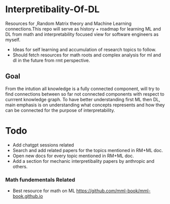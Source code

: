 # Interpretibality-Of-DL
Resources for ,Random Matrix theory and Machine Learning connections.This repo will serve as history + roadmap for learning ML and DL from math  and interpretability focused view for software engineers as myself.
+ Ideas for self learning and accumulation of research topics to follow.
+ Should fetch resources for math roots and complex analysis for ml and dl in the future from rmt perspective. 

## Goal
From the intution all knowledge is a fully connected component, will try to find connections between so far not connected components with respect to currrent knowledge graph. To have better understanding first ML then DL, main emphasis is on understanding what concepts represents and how they can be connected for the purpose of interpretability. 

# Todo
+ Add chatgpt sessions related
+ Search and add related papers for the topics mentioned in RM+ML doc.
+ Open new docs for every topic mentioned in RM+ML doc.
+ Add a section for mechanic interpretibality papers by anthropic and others.

###  Math fundementals Related
+ Best resource for math on ML  https://github.com/mml-book/mml-book.github.io
  
